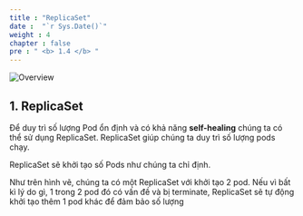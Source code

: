 ```yaml
---
title : "ReplicaSet"
date :  "`r Sys.Date()`" 
weight : 4 
chapter : false
pre : " <b> 1.4 </b> "
---
```


![Overview](/fcj-ss2-workshop-001/images/1-Basic_concepts./05.png)

## 1. ReplicaSet

Để duy trì số lượng Pod ổn định và có khả năng **self-healing** chúng ta có thể sử dụng ReplicaSet. ReplicaSet giúp chúng ta duy trì số lượng pods chạy. 

ReplicaSet sẽ khởi tạo số Pods như chúng ta chỉ định.

Như trên hình vẽ, chúng ta có một ReplicaSet với khởi tạo 2 pod. Nếu vì bất kì lý do gì, 1 trong 2 pod đó có vấn đề và bị terminate, ReplicaSet sẽ tự động khởi tạo thêm 1 pod khác để đảm bảo số lượng